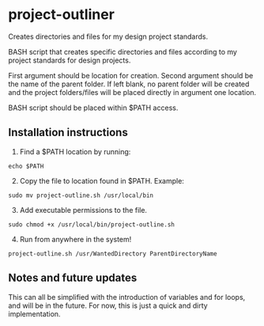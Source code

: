 # project-outliner
Creates directories and files for my design project standards.

BASH script that creates specific directories and files according to my project standards for design projects.

First argument should be location for creation. Second argument should be the name of the parent folder. If left blank, no parent folder will be created and the project folders/files will be placed directly in argument one location.

BASH script should be placed within $PATH access.

## Installation instructions
1. Find a $PATH location by running:
```
echo $PATH
```

2. Copy the file to location found in $PATH. Example:
```
sudo mv project-outline.sh /usr/local/bin
```

3. Add executable permissions to the file.
```
sudo chmod +x /usr/local/bin/project-outline.sh
```

4. Run from anywhere in the system!
```
project-outline.sh /usr/WantedDirectory ParentDirectoryName
```

## Notes and future updates
This can all be simplified with the introduction of variables and for loops, and will be in the future. For now, this is just a quick and dirty implementation.
